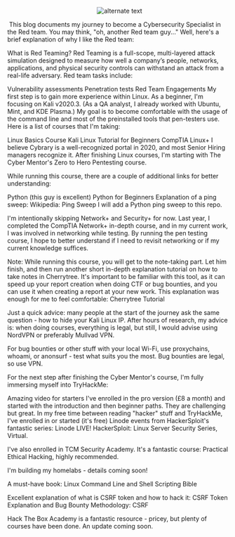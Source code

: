 <p align="center"> 
    <img src="https://user-images.githubusercontent.com/16366238/93334376-c371a880-f81c-11ea-88f9-88347bbab741.PNG" alt="alternate text">
 </p>



 This blog documents my journey to become a Cybersecurity Specialist in the Red team. You may think, "oh, another Red team guy..." Well, here's a brief explanation of why I like the Red team:

What is Red Teaming? Red Teaming is a full-scope, multi-layered attack simulation designed to measure how well a company’s people, networks, applications, and physical security controls can withstand an attack from a real-life adversary. Red team tasks include:

Vulnerability assessments
Penetration tests
Red Team Engagements
My first step is to gain more experience within Linux. As a beginner, I'm focusing on Kali v2020.3. (As a QA analyst, I already worked with Ubuntu, Mint, and KDE Plasma.) My goal is to become comfortable with the usage of the command line and most of the preinstalled tools that pen-testers use. Here is a list of courses that I'm taking:

Linux Basics Course
Kali Linux Tutorial for Beginners
CompTIA Linux+
I believe Cybrary is a well-recognized portal in 2020, and most Senior Hiring managers recognize it. After finishing Linux courses, I'm starting with The Cyber Mentor's Zero to Hero Pentesting course.

While running this course, there are a couple of additional links for better understanding:

Python (this guy is excellent) Python for Beginners
Explanation of a ping sweep: Wikipedia: Ping Sweep
I will add a Python ping sweep to this repo.

I'm intentionally skipping Network+ and Security+ for now. Last year, I completed the CompTIA Network+ in-depth course, and in my current work, I was involved in networking while testing. By running the pen testing course, I hope to better understand if I need to revisit networking or if my current knowledge suffices.

Note: While running this course, you will get to the note-taking part. Let him finish, and then run another short in-depth explanation tutorial on how to take notes in Cherrytree. It's important to be familiar with this tool, as it can speed up your report creation when doing CTF or bug bounties, and you can use it when creating a report at your new work. This explanation was enough for me to feel comfortable: Cherrytree Tutorial

Just a quick advice: many people at the start of the journey ask the same question - how to hide your Kali Linux IP. After hours of research, my advice is: when doing courses, everything is legal, but still, I would advise using NordVPN or preferably Mullvad VPN.

For bug bounties or other stuff with your local Wi-Fi, use proxychains, whoami, or anonsurf - test what suits you the most. Bug bounties are legal, so use VPN.

For the next step after finishing the Cyber Mentor's course, I'm fully immersing myself into TryHackMe:

Amazing video for starters
I've enrolled in the pro version (£8 a month) and started with the introduction and then beginner paths. They are challenging but great. In my free time between reading "hacker" stuff and TryHackMe, I've enrolled in or started (it's free) Linode events from HackerSploit's fantastic series: Linode LIVE! HackerSploit: Linux Server Security Series, Virtual.

I've also enrolled in TCM Security Academy. It's a fantastic course: Practical Ethical Hacking, highly recommended.

I'm building my homelabs - details coming soon!

A must-have book: Linux Command Line and Shell Scripting Bible

Excellent explanation of what is CSRF token and how to hack it: CSRF Token Explanation and Bug Bounty Methodology: CSRF

Hack The Box Academy is a fantastic resource - pricey, but plenty of courses have been done. An update coming soon.


